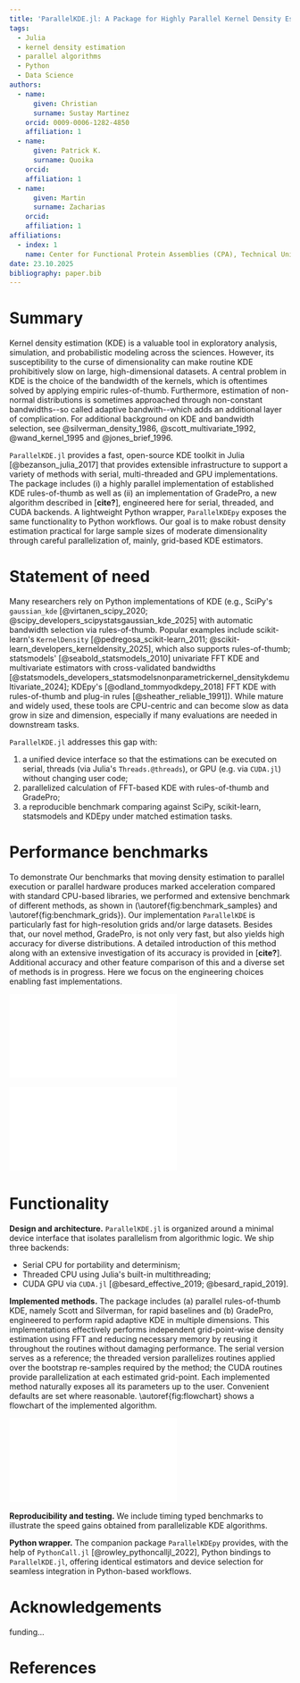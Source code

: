 ```yaml
---
title: 'ParallelKDE.jl: A Package for Highly Parallel Kernel Density Estimation'
tags:
  - Julia
  - kernel density estimation
  - parallel algorithms
  - Python
  - Data Science
authors:
  - name:
      given: Christian
      surname: Sustay Martinez
    orcid: 0009-0006-1282-4850
    affiliation: 1
  - name:
      given: Patrick K.
      surname: Quoika
    orcid:
    affiliation: 1
  - name:
      given: Martin
      surname: Zacharias
    orcid:
    affiliation: 1
affiliations:
  - index: 1
    name: Center for Functional Protein Assemblies (CPA), Technical University of Munich, Germany
date: 23.10.2025
bibliography: paper.bib
---
```


# Summary

Kernel density estimation (KDE) is a valuable tool in exploratory analysis, simulation, and probabilistic modeling across the sciences. However, its susceptibility to the curse of dimensionality can make routine KDE prohibitively slow on large, high-dimensional datasets. A central problem in KDE is the choice of the bandwidth of the kernels, which is oftentimes solved by applying empiric rules-of-thumb. Furthermore, estimation of non-normal distributions is sometimes approached through non-constant bandwidths--so called adaptive bandwith--which adds an additional layer of complication. For additional background on KDE and bandwidth selection, see @silverman_density_1986, @scott_multivariate_1992, @wand_kernel_1995 and @jones_brief_1996.

`ParallelKDE.jl` provides a fast, open-source KDE toolkit in Julia [@bezanson_julia_2017] that provides extensible infrastructure to support a variety of methods with serial, multi-threaded and GPU implementations. The package includes (i) a highly parallel implementation of established KDE rules-of-thumb as well as (ii) an implementation of GradePro, a new algorithm described in [**cite?**], engineered here for serial, threaded, and CUDA backends. A lightweight Python wrapper, `ParallelKDEpy` exposes the same functionality to Python workflows. Our goal is to make robust density estimation practical for large sample sizes of moderate dimensionality through careful parallelization of, mainly, grid-based KDE estimators. 

# Statement of need

Many researchers rely on Python implementations of KDE (e.g., SciPy's `gaussian_kde` [@virtanen_scipy_2020; @scipy_developers_scipystatsgaussian_kde_2025] with automatic bandwidth selection via rules-of-thumb. Popular examples include scikit-learn's `KernelDensity` [@pedregosa_scikit-learn_2011; @scikit-learn_developers_kerneldensity_2025], which also supports rules-of-thumb; statsmodels' [@seabold_statsmodels_2010] univariate FFT KDE and multivariate estimators with cross-validated bandwidths [@statsmodels_developers_statsmodelsnonparametrickernel_densitykdemultivariate_2024]; KDEpy's [@odland_tommyodkdepy_2018] FFT KDE with rules-of-thumb and plug-in rules [@sheather_reliable_1991]). While mature and widely used, these tools are CPU-centric and can become slow as data grow in size and dimension, especially if many evaluations are needed in downstream tasks.

`ParallelKDE.jl` addresses this gap with:

1. a unified device interface so that the estimations can be executed on serial, threads (via Julia's `Threads.@threads`), or GPU (e.g. via `CUDA.jl`) without changing user code;
2. parallelized calculation of FFT-based KDE with rules-of-thumb and GradePro;
3. a reproducible benchmark comparing against SciPy, scikit-learn, statsmodels and KDEpy under matched estimation tasks.

# Performance benchmarks

To demonstrate Our benchmarks that moving density estimation to parallel execution or parallel hardware produces marked acceleration compared with standard CPU-based libraries, we performed and extensive benchmark of different methods, as shown in (\autoref{fig:benchmark_samples} and \autoref{fig:benchmark_grids}). Our implementation `ParallelKDE` is particularly fast for high-resolution grids and/or large datasets. 
Besides that, our novel method, GradePro, is not only very fast, but also yields high accuracy for diverse distributions. A detailed introduction of this method along with an extensive investigation of its accuracy is provided in [**cite?**]. Additional accuracy and other feature comparison of this and a diverse set of methods is in progress. Here we focus on the engineering choices enabling fast implementations.

![Benchmark of common KDE packages and their estimators along with methods in ParallelKDE with respect to sample size. Relative mean times are reported where a value of 1.0 indicates that the estimator was the fastest for a sample size. The estimations were performed for 100 to 100000 samples in 1D with a grid of 500 points; and for 1000 to 1000000 samples in 2D with a grid of 100 points per dimension.\label{fig:benchmark_samples}](./benchmark_samples.pdf)

![Benchmark of common KDE packages and their estimators along with methods in ParallelKDE with respect to grid size. Relative mean times are reported where a value of 1.0 indicates that the estimator was the fastest for a grid size. The estimations were performed for 100 to 2500 grid points in 1D with 10000 samples; and for 33 to 300 grid points per dimension with 100000 samples in 2D.\label{fig:benchmark_grids}](./benchmark_grid.pdf)

# Functionality

**Design and architecture.** `ParallelKDE.jl` is organized around a minimal device interface that isolates parallelism from algorithmic logic. We ship three backends:

- Serial CPU for portability and determinism;
- Threaded CPU using Julia's built-in multithreading;
- CUDA GPU via `CUDA.jl` [@besard_effective_2019; @besard_rapid_2019].

**Implemented methods.** The package includes (a) parallel rules-of-thumb KDE, namely Scott and Silverman, for rapid baselines and (b) GradePro, engineered to perform rapid adaptive KDE in multiple dimensions. This implementations effectively performs independent grid-point-wise density estimation using FFT and reducing necessary memory by reusing it throughout the routines without damaging performance. The serial version serves as a reference; the threaded version parallelizes routines applied over the bootstrap re-samples required by the method; the CUDA routines provide parallelization at each estimated grid-point. Each implemented method naturally exposes all its parameters up to the user. Convenient defaults are set where reasonable. \autoref{fig:flowchart} shows a flowchart of the implemented algorithm.

![Flowchart of the parallelizable point-wise density estimation algorithm. \label{fig:flowchart}](./parallelkde_flowchart.pdf)

**Reproducibility and testing.** We include timing typed benchmarks to illustrate the speed gains obtained from parallelizable KDE algorithms.

**Python wrapper.** The companion package `ParallelKDEpy` provides, with the help of `PythonCall.jl` [@rowley_pythoncalljl_2022], Python bindings to `ParallelKDE.jl`, offering identical estimators and device selection for seamless integration in Python-based workflows.

# Acknowledgements

funding...

# References
